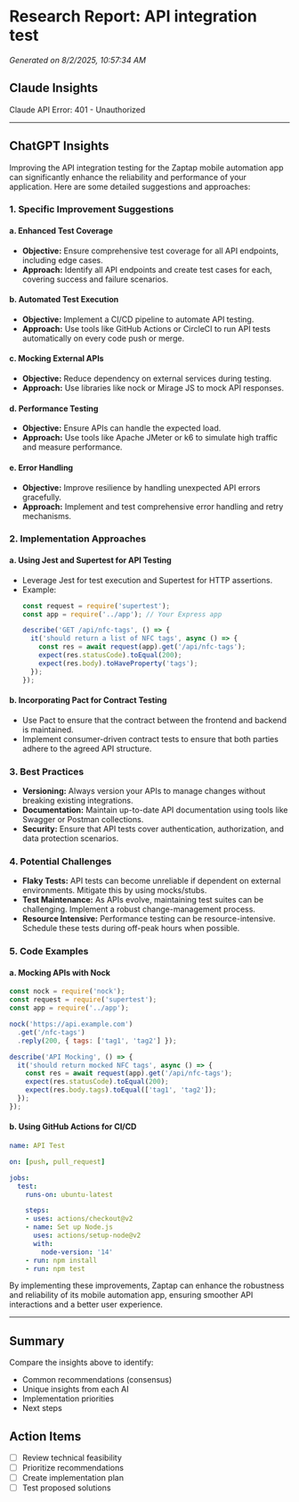 # Research Report: API integration test

*Generated on 8/2/2025, 10:57:34 AM*

## Claude Insights

Claude API Error: 401 - Unauthorized

---

## ChatGPT Insights

Improving the API integration testing for the Zaptap mobile automation app can significantly enhance the reliability and performance of your application. Here are some detailed suggestions and approaches:

### 1. Specific Improvement Suggestions

#### a. Enhanced Test Coverage
- **Objective:** Ensure comprehensive test coverage for all API endpoints, including edge cases.
- **Approach:** Identify all API endpoints and create test cases for each, covering success and failure scenarios.

#### b. Automated Test Execution
- **Objective:** Implement a CI/CD pipeline to automate API testing.
- **Approach:** Use tools like GitHub Actions or CircleCI to run API tests automatically on every code push or merge.

#### c. Mocking External APIs
- **Objective:** Reduce dependency on external services during testing.
- **Approach:** Use libraries like nock or Mirage JS to mock API responses.

#### d. Performance Testing
- **Objective:** Ensure APIs can handle the expected load.
- **Approach:** Use tools like Apache JMeter or k6 to simulate high traffic and measure performance.

#### e. Error Handling
- **Objective:** Improve resilience by handling unexpected API errors gracefully.
- **Approach:** Implement and test comprehensive error handling and retry mechanisms.

### 2. Implementation Approaches

#### a. Using Jest and Supertest for API Testing
- Leverage Jest for test execution and Supertest for HTTP assertions.
- Example:
  ```javascript
  const request = require('supertest');
  const app = require('../app'); // Your Express app

  describe('GET /api/nfc-tags', () => {
    it('should return a list of NFC tags', async () => {
      const res = await request(app).get('/api/nfc-tags');
      expect(res.statusCode).toEqual(200);
      expect(res.body).toHaveProperty('tags');
    });
  });
  ```

#### b. Incorporating Pact for Contract Testing
- Use Pact to ensure that the contract between the frontend and backend is maintained.
- Implement consumer-driven contract tests to ensure that both parties adhere to the agreed API structure.

### 3. Best Practices

- **Versioning:** Always version your APIs to manage changes without breaking existing integrations.
- **Documentation:** Maintain up-to-date API documentation using tools like Swagger or Postman collections.
- **Security:** Ensure that API tests cover authentication, authorization, and data protection scenarios.

### 4. Potential Challenges

- **Flaky Tests:** API tests can become unreliable if dependent on external environments. Mitigate this by using mocks/stubs.
- **Test Maintenance:** As APIs evolve, maintaining test suites can be challenging. Implement a robust change-management process.
- **Resource Intensive:** Performance testing can be resource-intensive. Schedule these tests during off-peak hours when possible.

### 5. Code Examples

#### a. Mocking APIs with Nock
```javascript
const nock = require('nock');
const request = require('supertest');
const app = require('../app');

nock('https://api.example.com')
  .get('/nfc-tags')
  .reply(200, { tags: ['tag1', 'tag2'] });

describe('API Mocking', () => {
  it('should return mocked NFC tags', async () => {
    const res = await request(app).get('/api/nfc-tags');
    expect(res.statusCode).toEqual(200);
    expect(res.body.tags).toEqual(['tag1', 'tag2']);
  });
});
```

#### b. Using GitHub Actions for CI/CD
```yaml
name: API Test

on: [push, pull_request]

jobs:
  test:
    runs-on: ubuntu-latest

    steps:
    - uses: actions/checkout@v2
    - name: Set up Node.js
      uses: actions/setup-node@v2
      with:
        node-version: '14'
    - run: npm install
    - run: npm test
```

By implementing these improvements, Zaptap can enhance the robustness and reliability of its mobile automation app, ensuring smoother API interactions and a better user experience.

---

## Summary

Compare the insights above to identify:
- Common recommendations (consensus)
- Unique insights from each AI
- Implementation priorities
- Next steps

## Action Items

- [ ] Review technical feasibility
- [ ] Prioritize recommendations
- [ ] Create implementation plan
- [ ] Test proposed solutions
